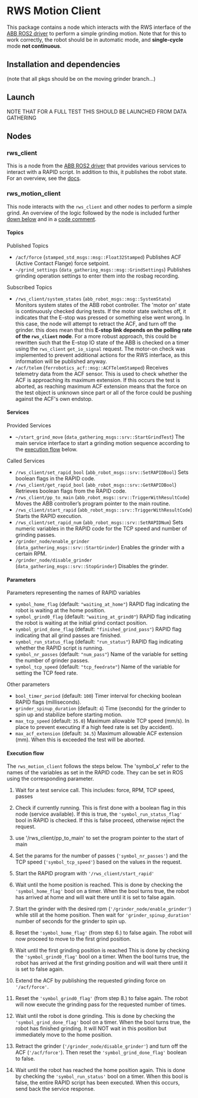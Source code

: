 # RWS Motion Client
This package contains a node which interacts with the RWS interface of the [ABB ROS2 driver](https://github.com/PickNikRobotics/abb_ros2/tree/humble) to perform a simple grinding motion.
Note that for this to work correctly, the robot should be in automatic mode, and **single-cycle** mode **not continuous**.

## Installation and dependencies
(note that all pkgs should be on the moving grinder branch...)

## Launch
NOTE THAT FOR A FULL TEST THIS SHOULD BE LAUNCHED FROM DATA GATHERING
## Nodes 

### rws_client
This is a node from the [ABB ROS2 driver](https://github.com/PickNikRobotics/abb_ros2/tree/humble) that provides various services to interact with a RAPID script. In addition to this, it publishes the robot state.
For an overview, see the [docs](https://github.com/PickNikRobotics/abb_ros2/blob/humble/docs/RWSQuickStart.md).

### rws_motion_client
This node interacts with the `rws_client` and other nodes to perform a simple grind. An overview of the logic followed by the node is included further [down below](####execution-flow) and in a [code comment](https://github.com/Luka140/rws_motion_client/blob/main/src/rws_motion_client.cpp).

#### Topics
Published Topics

- `/acf/force` (`stamped_std_msgs::msg::Float32Stamped`)
        Publishes ACF (Active Contact Flange) force setpoint.
- `~/grind_settings` (`data_gathering_msgs::msg::GrindSettings`)
        Publishes grinding operation settings to enter them into the rosbag recording.

Subscribed Topics

- `/rws_client/system_states` (`abb_robot_msgs::msg::SystemState`)
        Monitors system states of the ABB robot controller. The 'motor on' state is continuously checked during tests. If the motor state switches off, it indicates that the E-stop was pressed or something else went wrong. In this case, the node will attempt to retract the ACF, and turn off the grinder.
  this does mean that this **E-stop link depends on the polling rate of the `rws_client` node**. For a more robust approach, this could be rewritten such that the E-stop IO state of the ABB is checked on a timer using the `rws_client` `get_io_signal` request. The motor-on check was implemented to prevent additional actions for the RWS interface, as this information will be published anyway.
- `/acf/telem` (`ferrobotics_acf::msg::ACFTelemStamped`)
  Receives telemetry data from the ACF sensor. This is used to check whether the ACF is approaching its maximum extension. If this occurs the test is aborted, as reaching maximum ACF extension means that the force on the test object is unknown since part or all of the force could be pushing against the ACF's own endstop.
  
#### Services

Provided Services

  - `~/start_grind_move` (`data_gathering_msgs::srv::StartGrindTest`)
        The main service interface to start a grinding motion sequence according to the [execution flow](####execution-flow) below. 

Called Services

- `/rws_client/set_rapid_bool` (`abb_robot_msgs::srv::SetRAPIDBool`)
        Sets boolean flags in the RAPID code.
- `/rws_client/get_rapid_bool` (`abb_robot_msgs::srv::GetRAPIDBool`)
        Retrieves boolean flags from the RAPID code.
- `/rws_client/pp_to_main` (`abb_robot_msgs::srv::TriggerWithResultCode`)
        Moves the ABB controller’s program pointer to the main routine.
- `/rws_client/start_rapid` (`abb_robot_msgs::srv::TriggerWithResultCode`)
        Starts the RAPID execution.
- `/rws_client/set_rapid_num` (`abb_robot_msgs::srv::SetRAPIDNum`)
        Sets numeric variables in the RAPID code for the TCP speed and number of grinding passes.
- `/grinder_node/enable_grinder` (`data_gathering_msgs::srv::StartGrinder`)
        Enables the grinder with a certain RPM.
- `/grinder_node/disable_grinder` (`data_gathering_msgs::srv::StopGrinder`)
        Disables the grinder.

#### Parameters
Parameters representing the names of RAPID variables

- `symbol_home_flag` (default: `"waiting_at_home"`)
        RAPID flag indicating the robot is waiting at the home position.
- `symbol_grind0_flag` (default: `"waiting_at_grind0"`)
        RAPID flag indicating the robot is waiting at the initial grind contact position.
- `symbol_grind_done_flag` (default: `"finished_grind_pass"`)
        RAPID flag indicating that all grind passes are finished.
- `symbol_run_status_flag` (default: `"run_status"`)
        RAPID flag indicating whether the RAPID script is running.
- `symbol_nr_passes` (default: `"num_pass"`)
        Name of the variable for setting the number of grinder passes.
- `symbol_tcp_speed` (default: `"tcp_feedrate"`)
        Name of the variable for setting the TCP feed rate.

Other parameters
- `bool_timer_period` (default: `100`)
  Timer interval for checking boolean RAPID flags (milliseconds).
- `grinder_spinup_duration` (default: `4`)
        Time (seconds) for the grinder to spin up and stabilize before starting motion.
- `max_tcp_speed` (default: `35.0`)
  Maximum allowable TCP speed (mm/s). In place to prevent executing if a high feed rate is set (by accident). 
- `max_acf_extension` (default: `34.5`)
        Maximum allowable ACF extension (mm). When this is exceeded the test will be aborted. 


#### Execution flow
The `rws_motion_client` follows the steps below. The 'symbol_x' refer to the names of the variables as set in the RAPID code. They can be set in ROS using the corresponding parameter. 

1.  Wait for a test service call.
	This includes: force, RPM, TCP speed, passes

2. Check if currently running. 
    This is first done with a boolean flag in this node (service available).
    If this is true, the `'symbol_run_status_flag'` bool in RAPID is checked. If this is false proceed, otherwise reject the request.

3. use '/rws_client/pp_to_main' to set the program pointer to the start of main

4. Set the params for the number of passes (`'symbol_nr_passes'`) and the TCP speed (`'symbol_tcp_speed'`)  based on the values in the request.

5. Start the RAPID program with `'/rws_client/start_rapid'`

6. Wait until the home position is reached.
    This is done by checking the `'symbol_home_flag'` bool on a timer. When the bool turns true, the robot has arrived at home and will wait there until it is set to false again.

7. Start the grinder with the desired rpm (`'/grinder_node/enable_grinder'`) while still at the home position. 
    Then wait for `'grinder_spinup_duration'` number of seconds for the grinder to spin up.

8. Reset the `'symbol_home_flag'` (from step 6.) to false again. 
    The robot will now proceed to move to the first grind position. 

9. Wait until the first grinding position is reached 
    This is done by checking the `'symbol_grind0_flag'` bool on a timer. When the bool turns true, the robot has arrived at the first grinding position and will wait there until it is set to false again.

10. Extend the ACF by publishing the requested grinding force on `'/acf/force'`.

11. Reset the `'symbol_grind0_flag'` (from step 8.) to false again. 
    The robot will now execute the grinding pass for the requested number of times. 

12. Wait until the robot is done grinding. 
    This is done by checking the `'symbol_grind_done_flag'` bool on a timer. When the bool turns true, the robot has finished grinding. It will NOT wait in this position but immediately move to the home position.

13. Retract the grinder (`'/grinder_node/disable_grinder'`) and turn off the ACF (`'/acf/force'`). Then reset the `'symbol_grind_done_flag'` boolean to false.

14. Wait until the robot has reached the home position again. 
    This is done by checking the `'symbol_run_status'` bool on a timer. When this bool is false, the entire RAPID script has been executed. When this occurs, send back the service response. 

